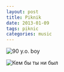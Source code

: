 ```yaml
---
layout: post
title: Piknik
date: 2013-01-09
tags: piknic
categories: music
---
```


![90 y.o. boy](https://www.youtube.com/watch?v=3DucdWlucys)

![Кем бы ты ни был](https://www.youtube.com/watch?v=r3l_JwwsZmY)
